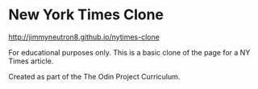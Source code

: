 # New York Times Clone

http://jimmyneutron8.github.io/nytimes-clone

For educational purposes only. This is a basic clone of the page for a NY Times article.

Created as part of the The Odin Project Curriculum.
